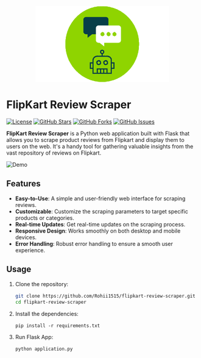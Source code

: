 <p align="center">
  <img src="https://github.com/Rohii1515/FlipKart-Review-Scraper/blob/master/png-transparent-computer-icons-web-scraping-data-business-others-removebg-preview%20(1).png" alt="Project Logo" width="350" height="200">
</p>

# FlipKart Review Scraper

[![License](https://img.shields.io/badge/License-MIT-blue.svg)](LICENSE)
[![GitHub Stars](https://img.shields.io/github/stars/Rohii1515/FlipKart-Review-Scraper)](https://github.com/Rohii1515/FlipKart-Review-Scraper/stargazers)
[![GitHub Forks](https://img.shields.io/github/forks/Rohii1515/FlipKart-Review-Scraper)](https://github.comRohii1515/FlipKart-Review-Scraper/network/members)
[![GitHub Issues](https://img.shields.io/github/issues/Rohii1515/FlipKart-Review-Scraper)](https://github.com/Rohii1515/FlipKart-Review-Scraper/issues)

**FlipKart Review Scraper** is a Python web application built with Flask that allows you to scrape product reviews from Flipkart and display them to users on the web. It's a handy tool for gathering valuable insights from the vast repository of reviews on Flipkart.

![Demo](demo.gif)

## Features

- **Easy-to-Use**: A simple and user-friendly web interface for scraping reviews.
- **Customizable**: Customize the scraping parameters to target specific products or categories.
- **Real-time Updates**: Get real-time updates on the scraping process.
- **Responsive Design**: Works smoothly on both desktop and mobile devices.
- **Error Handling**: Robust error handling to ensure a smooth user experience.

## Usage

1. Clone the repository:

   ```bash
   git clone https://github.com/Rohii1515/flipkart-review-scraper.git
   cd flipkart-review-scraper

2. Install the dependencies:
   ```
   pip install -r requirements.txt
   ```
3. Run Flask App:
   ```
   python application.py
   ```
